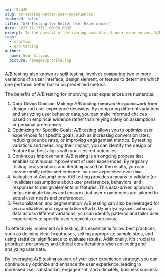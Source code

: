 ```yaml
---
id: r9adJP
slug: ab-testing-better-user-experiences
featured: false
title: "A/B Testing for Better User Experiences"
date: 2023-11-17T11:00:00.000Z
excerpt: In the pursuit of delivering exceptional user experiences, A/B testing has emerged as a powerful tool for startups and businesses alike...
tags:
  - startups
  - a/b testing
author:
  name: Sean Silvius
  picture: /images/profile.jpg
---
```

A/B testing, also known as split testing, involves comparing two or more variations of a user interface, design element, or feature to determine which one performs better based on predefined metrics.

The benefits of A/B testing for improving user experiences are numerous:
  1. Data-Driven Decision Making: A/B testing removes the guesswork from design and user experience decisions. By comparing different variations and analyzing user behavior data, you can make informed choices based on empirical evidence rather than relying solely on assumptions or personal preferences.
  2. Optimizing for Specific Goals: A/B testing allows you to optimize user experiences for specific goals, such as increasing conversion rates, reducing bounce rates, or improving engagement metrics. By testing variations and measuring their impact, you can identify the design or feature that best aligns with your desired outcomes.
  3. Continuous Improvement: A/B testing is an ongoing process that enables continuous improvement of user experiences. By regularly testing new variations and iterating based on the results, you can incrementally refine and enhance the user experience over time.
  4. Validation of Assumptions: A/B testing provides a means to validate (or invalidate) assumptions about user preferences, behaviors, and responses to design elements or features. This data-driven approach helps eliminate biases and ensures that user experiences are tailored to actual user needs and preferences.
  5. Personalization and Segmentation: A/B testing can also be leveraged for personalization and segmentation efforts. By analyzing user behavior data across different variations, you can identify patterns and tailor user experiences to specific user segments or personas.

To effectively implement A/B testing, it's essential to follow best practices, such as defining clear hypotheses, setting appropriate sample sizes, and using statistical significance to evaluate results. Additionally, it's crucial to prioritize user privacy and ethical considerations when collecting and analyzing user data.

By leveraging A/B testing as part of your user experience strategy, you can continuously optimize and enhance the user experience, leading to increased user satisfaction, engagement, and ultimately, business success.